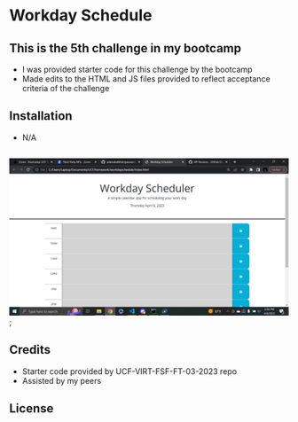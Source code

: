 # Workday Schedule

## This is the 5th challenge in my bootcamp
- I was provided starter code for this challenge by the bootcamp
- Made edits to the HTML and JS files provided to reflect acceptance criteria of the challenge

## Installation
- N/A

## 
![Screenshot](./assets/screenshot.png);

## Credits
- Starter code provided by UCF-VIRT-FSF-FT-03-2023 repo
- Assisted by my peers

## License


